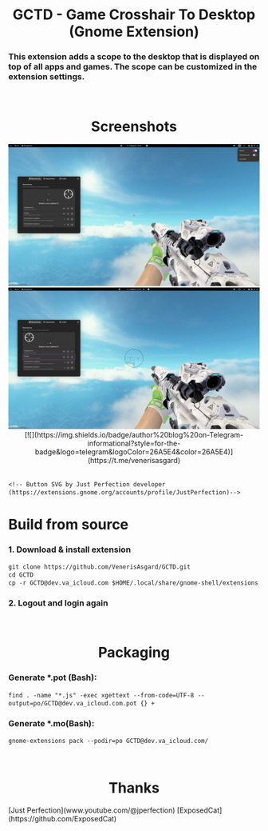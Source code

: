 
<h1 align="center">GCTD - Game Crosshair To Desktop (Gnome Extension)</h1>
<h3>This extension adds a scope to the desktop that is displayed on top of all apps and games. The scope can be customized in the extension settings.</h3>

<br>

<div align="center">
  <h1 align="center">Screenshots</h1>
  <div style="display: inline-block;">
  <img style="width:512px" src="./screenshots/1.png" alt="Screenshot_1">
  <img style="width:512px" src="./screenshots/2.png" alt="Screenshot_2">
  </div>
</div>
<div align="center">
  [![](https://img.shields.io/badge/author%20blog%20on-Telegram-informational?style=for-the-badge&logo=telegram&logoColor=26A5E4&color=26A5E4)](https://t.me/venerisasgard)
</div>

<br>

<!--<h1>Installation</h1>-->
<!--<h2>GNOME website (recommended)</h2>-->
<!--<a href="https://extensions.gnome.org/extension/7853/game-crosshair-to-desktop/">-->
    <!-- Button SVG by Just Perfection developer (https://extensions.gnome.org/accounts/profile/JustPerfection)-->
  <!--<img src="./assets/download-from-ego.svg" height="80">-->
<!--</a>-->

<!--<br>-->

<h1>Build from source</h1>
<h3>1. Download & install extension</h3>
<pre language="bash">
<code>git clone https://github.com/VenerisAsgard/GCTD.git
cd GCTD
cp -r GCTD@dev.va_icloud.com $HOME/.local/share/gnome-shell/extensions
</code></pre>
<h3>2. Logout and login again</h3>

<br>

<h1 align="center">Packaging</h1>
<h3>Generate *.pot (Bash):</h3>
<pre language="bash">
<code>find . -name "*.js" -exec xgettext --from-code=UTF-8 --output=po/GCTD@dev.va_icloud.com.pot {} +</code>
</pre>
<h3>Generate *.mo(Bash):</h3>
<pre language="bash">
<code>gnome-extensions pack --podir=po GCTD@dev.va_icloud.com/</code>
</pre>

<br>

<h1 align="center">Thanks</h1>
[Just Perfection](www.youtube.com/@jperfection)
[ExposedCat](https://github.com/ExposedCat)
